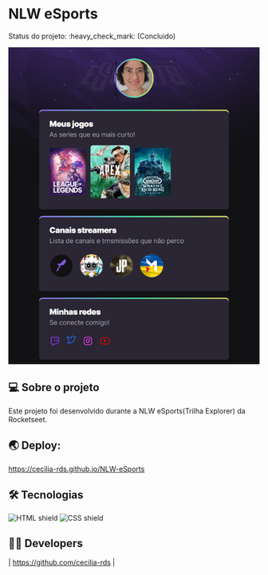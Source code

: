 
<h1 align="">NLW eSports</h1>

<p align=""> 
 Status do projeto: :heavy_check_mark: (Concluido)
</p>


![Design preview for the page coding](../img/preview.PNG)


## 💻 Sobre o projeto

Este projeto foi desenvolvido durante a NLW eSports(Trilha Explorer) da Rocketseet.


## 🌏 Deploy:

https://cecilia-rds.github.io/NLW-eSports



## 🛠 Tecnologias


<img src="https://img.shields.io/badge/HTML5-E34F26?style=for-the-badge&logo=html5&logoColor=white" alt="HTML shield"> <img src="https://img.shields.io/badge/CSS3-1572B6?style=for-the-badge&logo=css3&logoColor=white" alt="CSS shield"> 

## 👩‍💻 Developers

| https://github.com/cecilia-rds |

